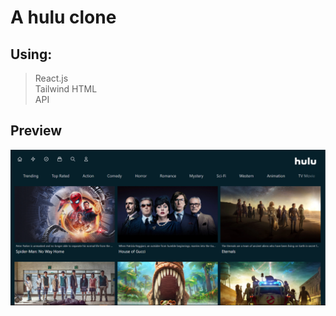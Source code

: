 # A hulu clone

## Using:

> React.js  
> Tailwind 
> HTML  
> API

## Preview

![preview](./public/hulu.png)

